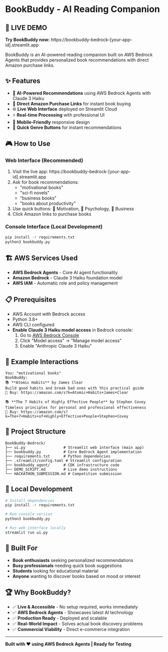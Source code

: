 # BookBuddy - AI Reading Companion

## 🚀 **LIVE DEMO**
**Try BookBuddy now:** https://bookbuddy-bedrock-[your-app-id].streamlit.app

BookBuddy is an AI-powered reading companion built on AWS Bedrock Agents that provides personalized book recommendations with direct Amazon purchase links.

## ✨ Features

- 🤖 **AI-Powered Recommendations** using AWS Bedrock Agents with Claude 3 Haiku
- 🛒 **Direct Amazon Purchase Links** for instant book buying
- 🌐 **Live Web Interface** deployed on Streamlit Cloud
- ⚡ **Real-time Processing** with professional UI
- 📱 **Mobile-Friendly** responsive design
- 🎯 **Quick Genre Buttons** for instant recommendations

## 🎮 How to Use

### Web Interface (Recommended)
1. Visit the live app: https://bookbuddy-bedrock-[your-app-id].streamlit.app
2. Ask for book recommendations:
   - "motivational books"
   - "sci-fi novels"
   - "business books"
   - "books about productivity"
3. Use quick buttons: 🚀 Motivation, 🧠 Psychology, 💼 Business
4. Click Amazon links to purchase books

### Console Interface (Local Development)
```bash
pip install -r requirements.txt
python3 bookbuddy.py
```

## 🏗️ AWS Services Used

- **AWS Bedrock Agents** - Core AI agent functionality
- **Amazon Bedrock** - Claude 3 Haiku foundation model
- **AWS IAM** - Automatic role and policy management

## 📋 Prerequisites

- AWS Account with Bedrock access
- Python 3.8+
- AWS CLI configured
- **Enable Claude 3 Haiku model access** in Bedrock console:
  1. Go to [AWS Bedrock Console](https://console.aws.amazon.com/bedrock/)
  2. Click "Model access" → "Manage model access"
  3. Enable "Anthropic Claude 3 Haiku"

## 💬 Example Interactions

```
You: "motivational books"
BookBuddy: 
📚 **Atomic Habits** by James Clear
Build good habits and break bad ones with this practical guide
🛒 Buy: https://amazon.com/s?k=Atomic+Habits+James+Clear

📚 **The 7 Habits of Highly Effective People** by Stephen Covey
Timeless principles for personal and professional effectiveness
🛒 Buy: https://amazon.com/s?k=The+7+Habits+of+Highly+Effective+People+Stephen+Covey
```

## 📁 Project Structure

```
BookBuddy-Bedrock/
├── ui.py                 # Streamlit web interface (main app)
├── bookbuddy.py          # Core Bedrock Agent implementation
├── requirements.txt      # Python dependencies
├── .streamlit/config.toml # Streamlit configuration
├── bookbuddy_agent/      # CDK infrastructure code
├── DEMO_SCRIPT.md        # Live demo instructions
└── HACKATHON_SUBMISSION.md # Competition submission
```

## 🔧 Local Development

```bash
# Install dependencies
pip install -r requirements.txt

# Run console version
python3 bookbuddy.py

# Run web interface locally
streamlit run ui.py
```

## 🎯 Built For

- **Book enthusiasts** seeking personalized recommendations
- **Busy professionals** needing quick book suggestions
- **Students** looking for educational material
- **Anyone** wanting to discover books based on mood or interest

## 🏆 Why BookBuddy?

- ✅ **Live & Accessible** - No setup required, works immediately
- ✅ **AWS Bedrock Agents** - Showcases latest AI technology
- ✅ **Production Ready** - Deployed and scalable
- ✅ **Real-World Impact** - Solves actual book discovery problems
- ✅ **Commercial Viability** - Direct e-commerce integration

---

**Built with ❤️ using AWS Bedrock Agents | Ready for Testing**

